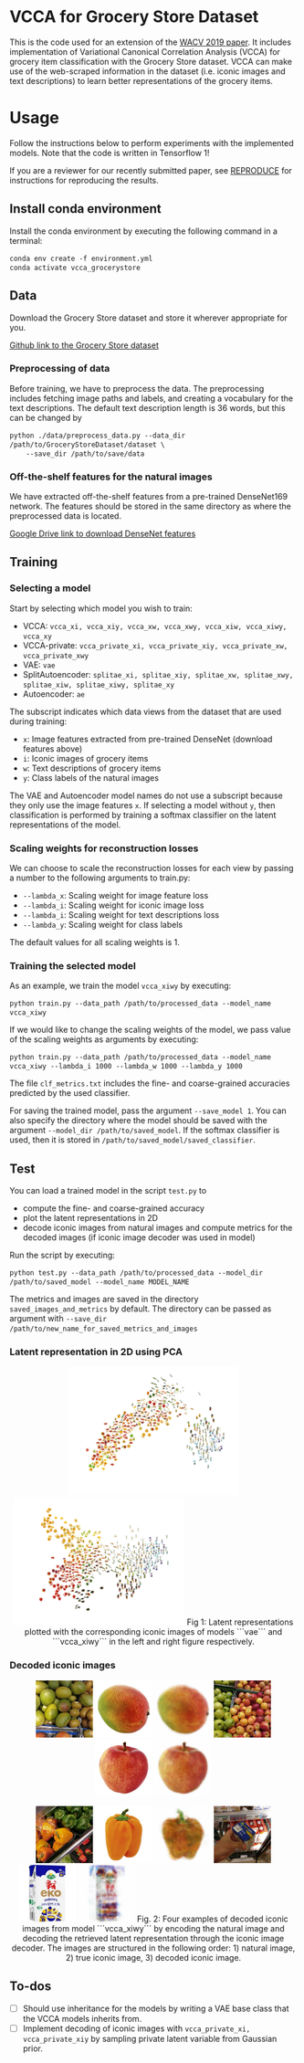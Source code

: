 <h1> VCCA for Grocery Store Dataset </h1>

This is the code used for an extension of the [WACV 2019 paper](https://arxiv.org/abs/1901.00711).
It includes implementation of Variational Canonical Correlation Analysis (VCCA) for 
grocery item classification with the Grocery Store dataset. VCCA can
make use of the web-scraped information in the dataset (i.e. iconic images and text 
descriptions) to learn better representations of the grocery items.

# Usage

Follow the instructions below to perform experiments with the
implemented models. Note that the code is written in Tensorflow 1!

If you are a reviewer for our recently submitted paper, 
see [REPRODUCE](./REPRODUCE.md) for instructions for reproducing the results.

## Install conda environment
Install the conda environment by executing the following command in a terminal:
```
conda env create -f environment.yml
conda activate vcca_grocerystore
```

## Data

Download the Grocery Store dataset and store it wherever appropriate for you.

[Github link to the Grocery Store dataset](https://github.com/marcusklasson/GroceryStoreDataset)

### Preprocessing of data
Before training, we have to preprocess the data. 
The preprocessing includes fetching image paths and labels, and 
creating a vocabulary for the text descriptions. 
The default text description length is 36 words, but this can be changed
by 

```
python ./data/preprocess_data.py --data_dir /path/to/GroceryStoreDataset/dataset \
	--save_dir /path/to/save/data
```

### Off-the-shelf features for the natural images
We have extracted off-the-shelf features from a pre-trained DenseNet169 network.
The features should be stored in the same directory as where the preprocessed data is located.

[Google Drive link to download DenseNet features](https://drive.google.com/file/d/1E_b6CR2ZaVyF60W9GUc7wT0RvNEqlQbr/view?usp=sharing) 


## Training

### Selecting a model
Start by selecting which model you wish to train:
* VCCA: ```vcca_xi, vcca_xiy, vcca_xw, vcca_xwy, vcca_xiw, vcca_xiwy, vcca_xy ```
* VCCA-private: ```vcca_private_xi, vcca_private_xiy, vcca_private_xw, vcca_private_xwy ```
* VAE: ```vae```
* SplitAutoencoder: ```splitae_xi, splitae_xiy, splitae_xw, splitae_xwy, splitae_xiw, splitae_xiwy, splitae_xy ```
* Autoencoder: ```ae```

The subscript indicates which data views from the dataset that are used during training:
* ```x```: Image features extracted from pre-trained DenseNet (download features above)
* ```i```: Iconic images of grocery items
* ```w```: Text descriptions of grocery items
* ```y```: Class labels of the natural images

The VAE and Autoencoder model names do not use a subscript because they only use the image features ```x```.
If selecting a model without ```y```, then classification is performed by training a softmax classifier
on the latent representations of the model.

### Scaling weights for reconstruction losses
We can choose to scale the reconstruction losses for each view by passing a number to 
the following arguments to train.py:
* ```--lambda_x```: Scaling weight for image feature loss
* ```--lambda_i```: Scaling weight for iconic image loss 
* ```--lambda_i```: Scaling weight for text descriptions loss
* ```--lambda_y```: Scaling weight for class labels

The default values for all scaling weights is 1.

### Training the selected model
As an example, we train the model ```vcca_xiwy``` by executing:
```
python train.py --data_path /path/to/processed_data --model_name vcca_xiwy 
```
If we would like to change the scaling weights of the model, we pass value of 
the scaling weights as arguments by executing:
```
python train.py --data_path /path/to/processed_data --model_name vcca_xiwy --lambda_i 1000 --lambda_w 1000 --lambda_y 1000
```
The file ```clf_metrics.txt``` includes the fine- and coarse-grained accuracies predicted
by the used classifier.

For saving the trained model, pass the argument ```--save_model 1```. 
You can also specify the directory where the model should be saved with the argument ```--model_dir /path/to/saved_model```.
If the softmax classifier is used, then it is stored in ```/path/to/saved_model/saved_classifier```.

## Test
You can load a trained model in the script ```test.py``` to
* compute the fine- and coarse-grained accuracy 
* plot the latent representations in 2D
* decode iconic images from natural images and compute metrics for the decoded images (if iconic image decoder was used in model) 

Run the script by executing:
```
python test.py --data_path /path/to/processed_data --model_dir /path/to/saved_model --model_name MODEL_NAME 
```
The metrics and images are saved in the directory ```saved_images_and_metrics``` by default.
The directory can be passed as argument with ```--save_dir /path/to/new_name_for_saved_metrics_and_images```

### Latent representation in 2D using PCA
<p align="center">
  <img src="/figures/latent_representations/pca_latents_z_vae.png" width="300" title="hover text">
  <img src="/figures/latent_representations/pca_latents_z_vcca_xiwy.png" width="300" title="hover text">
  Fig 1: Latent representations plotted with the corresponding iconic images of models ```vae``` and ```vcca_xiwy```
in the left and right figure respectively.

</p>

### Decoded iconic images
<p align="center">
  <img src="/figures/natural_images/Mango_002_image477.jpg" width="100" title="hover text">
  <img src="/figures/true_iconic_images/Mango_Iconic.jpg" width="100" title="hover text">
  <img src="/figures/decoded_iconic_images/vcca_xiwy/mango_image477.png" width="100" title="hover text">
  <img src="/figures/natural_images/Royal-Gala_055_image266.jpg" width="100" title="hover text">
  <img src="/figures/true_iconic_images/Royal-Gala-Apple_Iconic.jpg" width="100" title="hover text">
  <img src="/figures/decoded_iconic_images/vcca_xiwy/royal_gala_image266.png" width="100" title="hover text">
</p>
<p align="center">
  <img src="/figures/natural_images/Orange-Bell-Pepper_008_image2191.jpg" width="100" title="hover text">
  <img src="/figures/true_iconic_images/Orange-Bell-Pepper_Iconic.jpg" width="100" title="hover text">
  <img src="/figures/decoded_iconic_images/vcca_xiwy/orange_bell_pepper_image2191.png" width="100" title="hover text">
  <img src="/figures/natural_images/Arla-Ecological-Sour-Cream_005_image1565.jpg" width="100" title="hover text">
  <img src="/figures/true_iconic_images/Arla-Ecological-Sour-Cream_Iconic.jpg" width="100" title="hover text">
  <img src="/figures/decoded_iconic_images/vcca_xiwy/arla_eco_sourcream_image1565.png" width="100" title="hover text">
  Fig. 2: Four examples of decoded iconic images from model ```vcca_xiwy``` by encoding the natural image and
  decoding the retrieved latent representation through the iconic image decoder. The images are structured
in the following order: 1) natural image, 2) true iconic image, 3) decoded iconic image.

</p>

## To-dos
- [ ] Should use inheritance for the models by writing a VAE base class that the VCCA models inherits from.
- [ ] Implement decoding of iconic images with ```vcca_private_xi, vcca_private_xiy``` by sampling 
private latent variable from Gaussian prior. 
